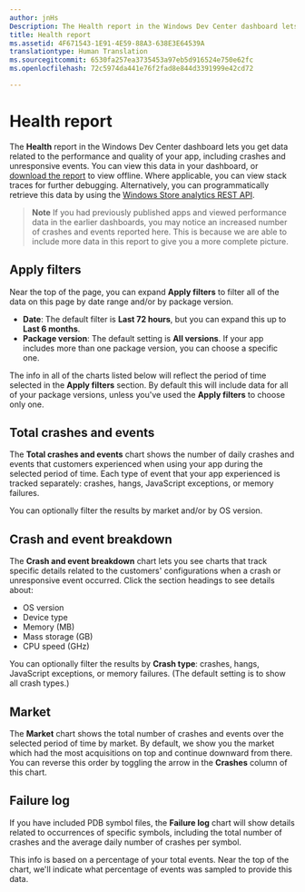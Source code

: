 ```yaml
---
author: jnHs
Description: The Health report in the Windows Dev Center dashboard lets you get data related to the performance and quality of your app, including crashes and unresponsive events.
title: Health report
ms.assetid: 4F671543-1E91-4E59-88A3-638E3E64539A
translationtype: Human Translation
ms.sourcegitcommit: 6530fa257ea3735453a97eb5d916524e750e62fc
ms.openlocfilehash: 72c5974da441e76f2fad8e844d3391999e42cd72

---
```


# Health report


The **Health** report in the Windows Dev Center dashboard lets you get data related to the performance and quality of your app, including crashes and unresponsive events. You can view this data in your dashboard, or [download the report](download-analytic-reports.md) to view offline. Where applicable, you can view stack traces for further debugging. Alternatively, you can programmatically retrieve this data by using the [Windows Store analytics REST API](../monetize/access-analytics-data-using-windows-store-services.md).

> **Note**  If you had previously published apps and viewed performance data in the earlier dashboards, you may notice an increased number of crashes and events reported here. This is because we are able to include more data in this report to give you a more complete picture.

## Apply filters


Near the top of the page, you can expand **Apply filters** to filter all of the data on this page by date range and/or by package version.

-   **Date**: The default filter is **Last 72 hours**, but you can expand this up to **Last 6 months**.
-   **Package version**: The default setting is **All versions**. If your app includes more than one package version, you can choose a specific one.

The info in all of the charts listed below will reflect the period of time selected in the **Apply filters** section. By default this will include data for all of your package versions, unless you've used the **Apply filters** to choose only one.

## Total crashes and events


The **Total crashes and events** chart shows the number of daily crashes and events that customers experienced when using your app during the selected period of time. Each type of event that your app experienced is tracked separately: crashes, hangs, JavaScript exceptions, or memory failures.

You can optionally filter the results by market and/or by OS version.

## Crash and event breakdown


The **Crash and event breakdown** chart lets you see charts that track specific details related to the customers' configurations when a crash or unresponsive event occurred. Click the section headings to see details about:

-   OS version
-   Device type
-   Memory (MB)
-   Mass storage (GB)
-   CPU speed (GHz)

You can optionally filter the results by **Crash type**: crashes, hangs, JavaScript exceptions, or memory failures. (The default setting is to show all crash types.)

## Market


The **Market** chart shows the total number of crashes and events over the selected period of time by market. By default, we show you the market which had the most acquisitions on top and continue downward from there. You can reverse this order by toggling the arrow in the **Crashes** column of this chart.

## Failure log


If you have included PDB symbol files, the **Failure log** chart will show details related to occurrences of specific symbols, including the total number of crashes and the average daily number of crashes per symbol.

This info is based on a percentage of your total events. Near the top of the chart, we'll indicate what percentage of events was sampled to provide this data.

 

 



<!--HONumber=Aug16_HO3-->


